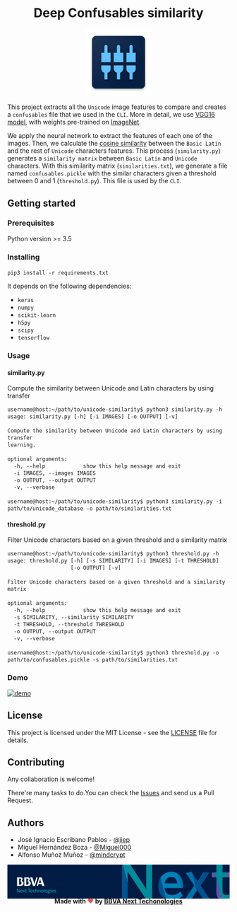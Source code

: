 <h1 align="center">Deep Confusables similarity</h1>

<p align="center">
  <img src="./images/logo.png" width="30%" />
</p>

This project extracts all the `Unicode` image features to compare and creates a `confusables` file that we used in the `CLI`. More in detail, we use [VGG16 model](https://arxiv.org/abs/1409.1556), with weights pre-trained on [ImageNet](http://image-net.org).

We apply the neural network to extract the features of each one of the images. Then, we calculate the [cosine similarity](https://en.wikipedia.org/wiki/Cosine_similarity) between the `Basic Latin` and the rest of `Unicode` characters features. This process (`similarity.py`) generates a `similarity matrix` between `Basic Latin` and `Unicode` characters. With this similarity matrix (`similarities.txt`), we generate a file named `confusables.pickle` with the similar characters given a threshold between 0 and 1 (`threshold.py`). This file is used by the `CLI`.

## Getting started

### Prerequisites

Python version >= 3.5

### Installing

`pip3 install -r requirements.txt`

It depends on the following dependencies:

* `keras`
* `numpy`
* `scikit-learn`
* `h5py`
* `scipy`
* `tensorflow`

### Usage

#### similarity.py

Compute the similarity between Unicode and Latin characters by using transfer

```
username@host:~/path/to/unicode-similarity$ python3 similarity.py -h
usage: similarity.py [-h] [-i IMAGES] [-o OUTPUT] [-v]

Compute the similarity between Unicode and Latin characters by using transfer
learning.

optional arguments:
  -h, --help            show this help message and exit
  -i IMAGES, --images IMAGES
  -o OUTPUT, --output OUTPUT
  -v, --verbose

username@host:~/path/to/unicode-similarity$ python3 similarity.py -i path/to/unicode_database -o path/to/similarities.txt

```
#### threshold.py

Filter Unicode characters based on a given threshold and a similarity matrix

```
username@host:~/path/to/unicode-similarity$ python3 threshold.py -h
usage: threshold.py [-h] [-s SIMILARITY] [-i IMAGES] [-t THRESHOLD]
                    [-o OUTPUT] [-v]

Filter Unicode characters based on a given threshold and a similarity matrix

optional arguments:
  -h, --help            show this help message and exit
  -s SIMILARITY, --similarity SIMILARITY
  -t THRESHOLD, --threshold THRESHOLD
  -o OUTPUT, --output OUTPUT
  -v, --verbose

username@host:~/path/to/unicode-similarity$ python3 threshold.py -o path/to/confusables.pickle -s path/to/similarities.txt
```

### Demo

[![demo](https://asciinema.org/a/AfxvUUPifuUi4tYlazGNAqt5U.png)](https://asciinema.org/a/AfxvUUPifuUi4tYlazGNAqt5U?autoplay=1)

## License

This project is licensed under the MIT License - see the [LICENSE](LICENSE) file for details.

## Contributing

Any collaboration is welcome!

There're many tasks to do.You can check the [Issues](https://github.com/next-security-lab/deep-confusables-similarity/issues) and send us a Pull Request.

## Authors

* José Ignacio Escribano Pablos - [@jiep](https://github.com/jiep)
* Miguel Hernández Boza - [@Miguel000](https://github.com/Miguel000)
* Alfonso Muñoz Muñoz - [@mindcrypt](https://github.com/mindcrypt)

<!-- Banner -->
<p align="center">
  <img src="./images/banner.png"/>
</p>
<h4 align="center" style="margin: -20px">Made with <span style="color:#e25555;">❤️</span> by <a Cybersecurity Lab @ <a href="https://www.bbvanexttechnologies.com">BBVA Next Techonologies</a> </h4>
